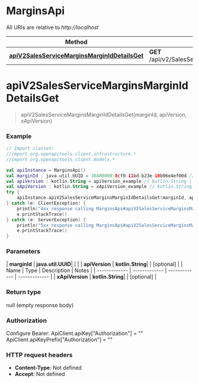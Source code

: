 # MarginsApi

All URIs are relative to *http://localhost*

| Method | HTTP request | Description |
| ------------- | ------------- | ------------- |
| [**apiV2SalesServiceMarginsMarginIdDetailsGet**](MarginsApi.md#apiV2SalesServiceMarginsMarginIdDetailsGet) | **GET** /api/v2/SalesService/Margins/{marginId}/Details |  |


<a id="apiV2SalesServiceMarginsMarginIdDetailsGet"></a>
# **apiV2SalesServiceMarginsMarginIdDetailsGet**
> apiV2SalesServiceMarginsMarginIdDetailsGet(marginId, apiVersion, xApiVersion)



### Example
```kotlin
// Import classes:
//import org.openapitools.client.infrastructure.*
//import org.openapitools.client.models.*

val apiInstance = MarginsApi()
val marginId : java.util.UUID = 38400000-8cf0-11bd-b23e-10b96e4ef00d // java.util.UUID | 
val apiVersion : kotlin.String = apiVersion_example // kotlin.String | 
val xApiVersion : kotlin.String = xApiVersion_example // kotlin.String | 
try {
    apiInstance.apiV2SalesServiceMarginsMarginIdDetailsGet(marginId, apiVersion, xApiVersion)
} catch (e: ClientException) {
    println("4xx response calling MarginsApi#apiV2SalesServiceMarginsMarginIdDetailsGet")
    e.printStackTrace()
} catch (e: ServerException) {
    println("5xx response calling MarginsApi#apiV2SalesServiceMarginsMarginIdDetailsGet")
    e.printStackTrace()
}
```

### Parameters
| **marginId** | **java.util.UUID**|  | |
| **apiVersion** | **kotlin.String**|  | [optional] |
| Name | Type | Description  | Notes |
| ------------- | ------------- | ------------- | ------------- |
| **xApiVersion** | **kotlin.String**|  | [optional] |

### Return type

null (empty response body)

### Authorization


Configure Bearer:
    ApiClient.apiKey["Authorization"] = ""
    ApiClient.apiKeyPrefix["Authorization"] = ""

### HTTP request headers

 - **Content-Type**: Not defined
 - **Accept**: Not defined

